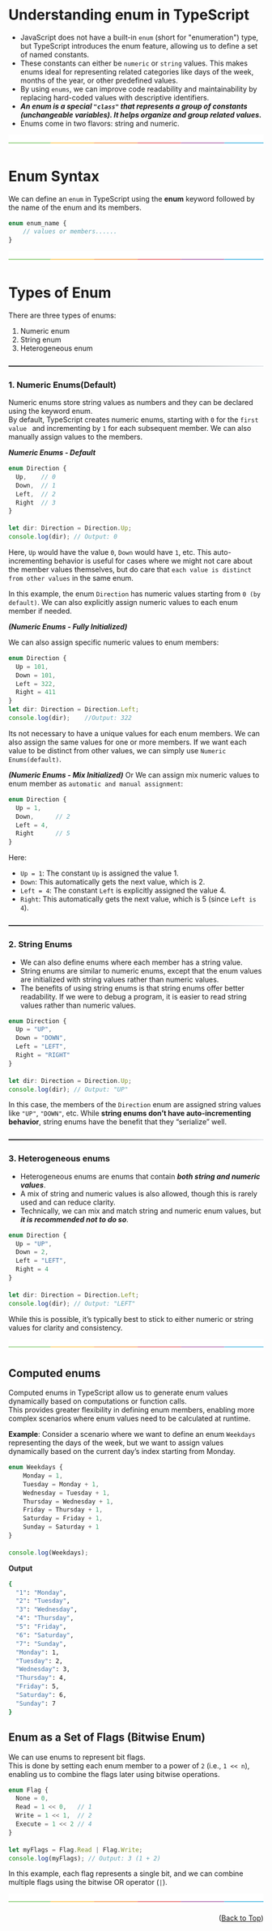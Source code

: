 <a id="readme-top"></a>  

# Understanding enum in TypeScript

- JavaScript does not have a built-in `enum` (short for "enumeration") type, but TypeScript introduces the enum feature, allowing us to define a set of named constants.
- These constants can either be `numeric` or `string` values. This makes enums ideal for representing related categories like days of the week, months of the year, or other predefined values.
- By using `enums`, we can improve code readability and maintainability by replacing hard-coded values with descriptive identifiers.
- ***An enum is a special `"class"` that represents a group of constants (unchangeable variables). It helps organize and group related values.***
- Enums come in two flavors: string and numeric.   

[![-----------------------------------------------------](https://github.com/Prabin128/TypeScript/blob/main/assets/line.png)](#tuples) 

# Enum Syntax
We can define an `enum` in TypeScript using the **enum** keyword followed by the name of the enum and its members.  

```ts
enum enum_name {
    // values or members......
}
```  

[![-----------------------------------------------------](https://github.com/Prabin128/TypeScript/blob/main/assets/line.png)](#tuples) 

# Types of Enum  

There are three types of enums:
1. Numeric enum
2. String enum
3. Heterogeneous enum  

[![-----------------------------------------------------](https://github.com/Prabin128/TypeScript/blob/main/assets/sub_section_line.png)](#array_types)   

### 1. Numeric Enums(Default)  

Numeric enums store string values as numbers and they can be declared using the keyword enum.  
By default, TypeScript creates numeric enums, starting with `0` for the `first value ` and incrementing by `1` for each subsequent member. We can also manually assign values to the members.  

***Numeric Enums - Default***  
```ts
enum Direction {
  Up,    // 0
  Down,  // 1
  Left,  // 2
  Right  // 3
}

let dir: Direction = Direction.Up;
console.log(dir); // Output: 0
```  

Here, `Up` would have the value `0`, `Down` would have `1`, etc. This auto-incrementing behavior is useful for cases where we might not care about the member values themselves, but do care that `each value is distinct from other values` in the same enum.

In this example, the enum `Direction` has numeric values starting from `0 (by default)`. We can also explicitly assign numeric values to each enum member if needed. 


***(Numeric Enums - Fully Initialized)***    

We can also assign specific numeric values to enum members:   
```ts
enum Direction {
  Up = 101,
  Down = 101,
  Left = 322,
  Right = 411
}
let dir: Direction = Direction.Left;
console.log(dir);    //Output: 322
``` 
Its not necessary to have a unique values for each enum members. We can also assign the same values for one or more members.
If we want each value to be distinct from other values, we can simply use `Numeric Enums(default)`.

***(Numeric Enums - Mix Initialized)***
Or We can assign mix numeric values to enum member as  `automatic and manual assignment`:   

```ts
enum Direction {
  Up = 1,
  Down,      // 2
  Left = 4,
  Right      // 5
}
```  
Here:  
- `Up = 1`: The constant `Up` is assigned the value 1.
- `Down`: This automatically gets the next value, which is 2.
- `Left = 4`: The constant `Left` is explicitly assigned the value 4.
- `Right`: This automatically gets the next value, which is 5 (since `Left is 4`).  


[![-----------------------------------------------------](https://github.com/Prabin128/TypeScript/blob/main/assets/sub_section_line.png)](#array_types)   

### 2. String Enums 
 
- We can also define enums where each member has a string value. 
- String enums are similar to numeric enums, except that the enum values are initialized with string values rather than numeric values.   
- The benefits of using string enums is that string enums offer better readability. If we were to debug a program, it is easier to read string values rather than numeric values.  

```ts
enum Direction {
  Up = "UP",
  Down = "DOWN",
  Left = "LEFT",
  Right = "RIGHT"
}

let dir: Direction = Direction.Up;
console.log(dir); // Output: "UP"  
```  

In this case, the members of the `Direction` enum are assigned string values like `"UP"`, `"DOWN"`, etc.
While **string enums don’t have auto-incrementing behavior**, string enums have the benefit that they “serialize” well.

[![-----------------------------------------------------](https://github.com/Prabin128/TypeScript/blob/main/assets/sub_section_line.png)](#array_types) 

### 3. Heterogeneous enums  

- Heterogeneous enums are enums that contain ***both string and numeric values***.
- A mix of string and numeric values is also allowed, though this is rarely used and can reduce clarity.  
- Technically, we can mix and match string and numeric enum values, but ***it is recommended not to do so***.

```ts
enum Direction {
  Up = "UP",
  Down = 2,
  Left = "LEFT",
  Right = 4
}

let dir: Direction = Direction.Left;
console.log(dir); // Output: "LEFT"
```  

While this is possible, it’s typically best to stick to either numeric or string values for clarity and consistency.

[![-----------------------------------------------------](https://github.com/Prabin128/TypeScript/blob/main/assets/line.png)](#tuples)  

## Computed enums    

Computed enums in TypeScript allow us to generate enum values dynamically based on computations or function calls.  
This provides greater flexibility in defining enum members, enabling more complex scenarios where enum values need to be calculated at runtime.

**Example**: Consider a scenario where we want to define an enum `Weekdays` representing the days of the week, but we want to assign values dynamically based on the current day’s index starting from Monday.

```ts
enum Weekdays {
    Monday = 1,
    Tuesday = Monday + 1,
    Wednesday = Tuesday + 1,
    Thursday = Wednesday + 1,
    Friday = Thursday + 1,
    Saturday = Friday + 1,
    Sunday = Saturday + 1
}

console.log(Weekdays);
```  

**Output**

```sh
{
  "1": "Monday",
  "2": "Tuesday",
  "3": "Wednesday",
  "4": "Thursday",
  "5": "Friday",
  "6": "Saturday",
  "7": "Sunday",
  "Monday": 1,
  "Tuesday": 2,
  "Wednesday": 3,
  "Thursday": 4,
  "Friday": 5,
  "Saturday": 6,
  "Sunday": 7
}
```

## Enum as a Set of Flags (Bitwise Enum)
We can use enums to represent bit flags.  
This is done by setting each enum member to a power of `2` (i.e., `1 << n`), enabling us to combine the flags later using bitwise operations.

```ts
enum Flag {
  None = 0,
  Read = 1 << 0,   // 1
  Write = 1 << 1,  // 2
  Execute = 1 << 2 // 4
}

let myFlags = Flag.Read | Flag.Write;
console.log(myFlags); // Output: 3 (1 + 2)   
```
In this example, each flag represents a single bit, and we can combine multiple flags using the bitwise OR operator (`|`).   

[![-----------------------------------------------------](https://github.com/Prabin128/TypeScript/blob/main/assets/line.png)](#tuples)   

<p align="right">(<a href="#readme-top">Back to Top</a>)</p>

